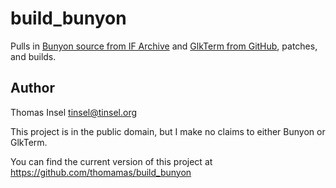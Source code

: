 # build_bunyon

Pulls in 
[Bunyon source from IF Archive](http://www.ifarchive.org/if-archive/scott-adams/interpreters/bunyon/bunyon-0.3-win32.zip)
and 
[GlkTerm from GitHub](https://github.com/erkyrath/glkterm),
patches, and builds.

## Author

Thomas Insel <tinsel@tinsel.org>

This project is in the public domain, but I make no claims to either Bunyon or GlkTerm.

You can find the current version of this project at https://github.com/thomamas/build_bunyon
